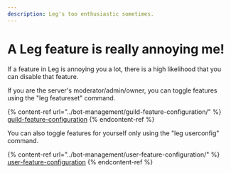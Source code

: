 ```yaml
---
description: Leg's too enthusiastic sometimes.
---
```


# A Leg feature is really annoying me!

If a feature in Leg is annoying you a lot, there is a high likelihood that you can disable that feature.

If you are the server's moderator/admin/owner, you can toggle features using the "leg featureset" command.

{% content-ref url="../bot-management/guild-feature-configuration/" %}
[guild-feature-configuration](../bot-management/guild-feature-configuration/)
{% endcontent-ref %}

You can also toggle features for yourself only using the "leg userconfig" command.

{% content-ref url="../bot-management/user-feature-configuration/" %}
[user-feature-configuration](../bot-management/user-feature-configuration/)
{% endcontent-ref %}
